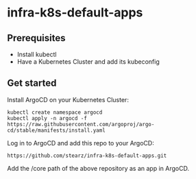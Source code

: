 # infra-k8s-default-apps

## Prerequisites
- Install kubectl
- Have a Kubernetes Cluster and add its kubeconfig

## Get started
Install ArgoCD on your Kubernetes Cluster:
```
kubectl create namespace argocd
kubectl apply -n argocd -f https://raw.githubusercontent.com/argoproj/argo-cd/stable/manifests/install.yaml
```
Log in to ArgoCD and add this repo to your ArgoCD:
```
https://github.com/stearz/infra-k8s-default-apps.git
```
Add the /core path of the above repository as an app in ArgoCD.